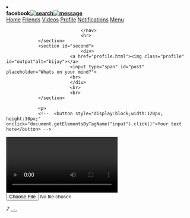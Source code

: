 
<!DOCTYPE html>
<html lang="en">
<head>
				<meta charset="UTF-8">
				<meta name="viewport" content="width=device-width, initial-scale=1.0">
				<title>Facebook</title>
				<li  href="http://fontawesome.io/icons/">
				<link rel="stylesheet" href="style.css">
				<script src="index.js"></script>
		</head>
		<body>
				<section id="first">
								<div id="head">
												<b>facebook<a class ="search" href="www.google.com"><img  src="search.jpg" alt="search"></a><a class="message" href="www.youtube.com"><img src="message.png" alt="message"></a></b>
												<!--  <button class="search"><img src="search.jpg" alt="search"></button> -->
								</div>
								<nav id="down">
										<a href="home.html">Home</a>	
										<a href="friends.html">Friends</a>	
										<a href="video.html">Videos</a>
										<a href="profile.html">Profile</a>
										<a href="notification.html">Notifications</a>
										<a href="menu.html">Menu</a>
												
								</nav>
								<hr>
				</section>
				<section id="second">
								<div>
							<a href="profile.html"><img class="profile" id="output"alt="bijay"></a>
							<input type="span" id="post" placeholder="Whats on your mind?">
							<br>
							</div>
							<br>
							<br>
				</section>
				
				<p>		
				<!--  <button style="display:block;width:120px; height:30px;" onclick="document.getElementsByTagName("input").click()">Your text here</button> -->
																
			
<video controls>
  Your browser does not support the video tag.
</video>
	<input type='file'  id='videoUpload' />
<script>
document.getElementById("videoUpload")
.onchange = function(event) {
  let file = event.target.files[0];
  let blobURL = URL.createObjectURL(file);
  document.querySelector("video").src = blobURL;
}
</script>
				</p>
				<i class="fa fa-heart" aria-hidden="true" id="heart" onClick="like()" bgcolor="whute"><sectio</section>7</i>
				<script>
								var likeCount = 10;
								 function like(){ 
								 likeCount++;
								  }
				</script>
				<button onclick="loadFile()"></button>
				
			
</body>
</html>

